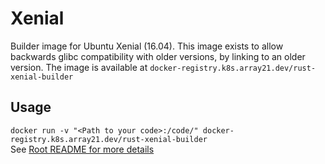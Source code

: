 # Xenial
Builder image for Ubuntu Xenial (16.04). This image exists to allow backwards glibc compatibility with older versions, by linking to an older version.
The image is available at `docker-registry.k8s.array21.dev/rust-xenial-builder`

## Usage
`docker run -v "<Path to your code>:/code/" docker-registry.k8s.array21.dev/rust-xenial-builder`  
See [Root README for more details](https://github.com/TheDutchMC/Rust-Docker-Builders)
